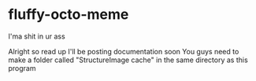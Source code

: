 # fluffy-octo-meme
I'ma shit in ur ass


Alright so read up I'll be posting documentation soon
You guys need to make a folder called "StructureImage cache" in the same directory as this program
